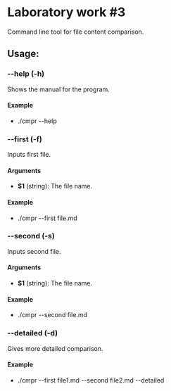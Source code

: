 # Laboratory work #3

Command line tool for file content comparison.

## Usage:

### --help (-h)

Shows the manual for the program.

#### Example

- ./cmpr --help

### --first (-f)

Inputs first file.

#### Arguments

- **$1** (string): The file name.

#### Example

- ./cmpr --first file.md

### --second (-s)

Inputs second file.

#### Arguments

- **$1** (string): The file name.

#### Example

- ./cmpr --second file.md

### --detailed (-d)

Gives more detailed comparison.

#### Example

- ./cmpr --first file1.md --second file2.md --detailed
